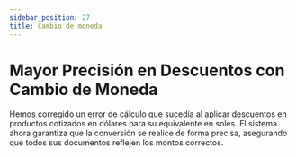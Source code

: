 ```yaml
---
sidebar_position: 27
title: Cambio de moneda
---
```


# Mayor Precisión en Descuentos con Cambio de Moneda

Hemos corregido un error de cálculo que sucedía al aplicar descuentos en productos cotizados en dólares para su equivalente en soles. El sistema ahora garantiza que la conversión se realice de forma precisa, asegurando que todos sus documentos reflejen los montos correctos. 